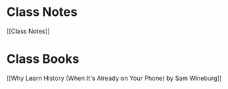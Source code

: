 # Class Notes
[[Class Notes]]
# Class Books
[[Why Learn History (When It's Already on Your Phone) by Sam Wineburg]]